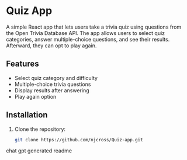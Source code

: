 # Quiz App

A simple React app that lets users take a trivia quiz using questions from the Open Trivia Database API. The app allows users to select quiz categories, answer multiple-choice questions, and see their results. Afterward, they can opt to play again.

## Features
- Select quiz category and difficulty
- Multiple-choice trivia questions
- Display results after answering
- Play again option

## Installation

1. Clone the repository:
   ```bash
   git clone https://github.com/njcross/Quiz-app.git

chat gpt generated readme